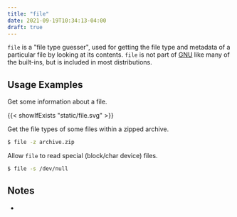 ```yaml
---
title: "file"
date: 2021-09-19T10:34:13-04:00
draft: true
---
```


`file` is a "file type guesser", used for getting the file type and metadata of
a particular file by looking at its contents. `file` is not part of
[GNU](https://www.gnu.org/home.en.html) like many of the built-ins, but is
included in most distributions.

## Usage Examples

Get some information about a file.

{{< showIfExists "static/file.svg" >}}

Get the file types of some files within a zipped archive.

```bash
$ file -z archive.zip
```

Allow `file` to read special (block/char device) files.

```bash
$ file -s /dev/null
```

## Notes

-
